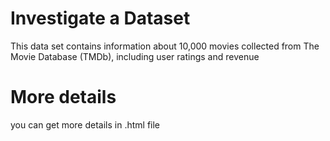 # Investigate a Dataset

This data set contains information  about 10,000 movies collected from  The Movie Database (TMDb), including user ratings and revenue

# More details 
you can get more details in .html file
